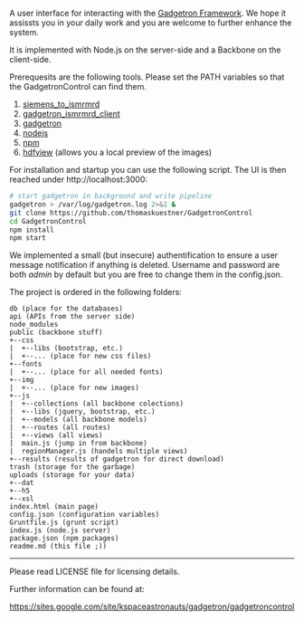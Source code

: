 A user interface for interacting with the <a href="https://github.com/gadgetron/gadgetron">Gadgetron Framework</a>. We hope it assissts you in your daily work and you are welcome to further enhance the system.

It is implemented with Node.js on the server-side and a Backbone on the client-side.

Prerequesits are the following tools. Please set the PATH variables so that the GadgetronControl can find them.

1. [siemens_to_ismrmrd](https://github.com/ismrmrd/siemens_to_ismrmrd)
2. [gadgetron_ismrmrd_client](https://github.com/gadgetron/gadgetron-python-ismrmrd-client)
3. [gadgetron](https://github.com/gadgetron/gadgetron)
4. [nodejs](https://nodejs.org/en/)
5. [npm](https://www.npmjs.com/)
6. [hdfview](https://support.hdfgroup.org/products/java/hdfview/) (allows you a local preview of the images)

For installation and startup you can use the following script. The UI is then reached under http://localhost:3000:

```bash
# start gadgetron in background and write pipeline
gadgetron > /var/log/gadgetron.log 2>&1 &
git clone https://github.com/thomaskuestner/GadgetronControl
cd GadgetronControl
npm install
npm start
```
We implemented a small (but insecure) authentification to ensure a user message notification if anything is deleted. Username and password are both _admin_ by default but you are free to change them in the config.json.

The project is ordered in the following folders:
```
db (place for the databases)
api (APIs from the server side)
node_modules
public (backbone stuff)
+--css
|  +--libs (bootstrap, etc.)
|  +--... (place for new css files)
+--fonts
|  +--... (place for all needed fonts)
+--img
|  +--... (place for new images)
+--js
|  +--collections (all backbone colections)
|  +--libs (jquery, bootstrap, etc.)
|  +--models (all backbone models)
|  +--routes (all routes)
|  +--views (all views)
|  main.js (jump in from backbone)
|  regionManager.js (handels multiple views)
+--results (results of gadgetron for direct download)
trash (storage for the garbage)
uploads (storage for your data)
+--dat
+--h5
+--xsl
index.html (main page)
config.json (configuration variables)
Gruntfile.js (grunt script)
index.js (node.js server)
package.json (npm packages)
readme.md (this file ;))
```

--------------------------------------------------------
Please read LICENSE file for licensing details.

Further information can be found at:

https://sites.google.com/site/kspaceastronauts/gadgetron/gadgetroncontrol

